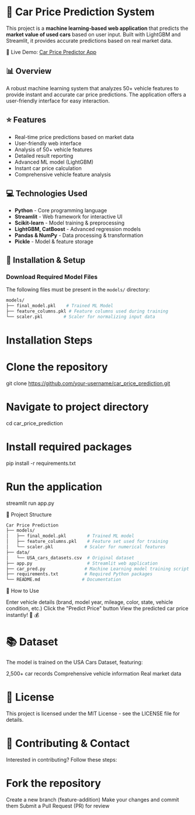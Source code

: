 # 🚗 Car Price Prediction System

This project is a **machine learning-based web application** that predicts the **market value of used cars** based on user input. Built with LightGBM and Streamlit, it provides accurate predictions based on real market data.

🔗 Live Demo: [Car Price Predictor App](https://miuul-car-price-predictor.streamlit.app/)

## 📊 Overview

A robust machine learning system that analyzes 50+ vehicle features to provide instant and accurate car price predictions. The application offers a user-friendly interface for easy interaction.

## ⭐ Features

* Real-time price predictions based on market data
* User-friendly web interface
* Analysis of 50+ vehicle features
* Detailed result reporting
* Advanced ML model (LightGBM)
* Instant car price calculation
* Comprehensive vehicle feature analysis

## 💻 Technologies Used

* **Python** - Core programming language
* **Streamlit** - Web framework for interactive UI
* **Scikit-learn** - Model training & preprocessing
* **LightGBM, CatBoost** - Advanced regression models
* **Pandas & NumPy** - Data processing & transformation
* **Pickle** - Model & feature storage

## 🔧 Installation & Setup

### Download Required Model Files
The following files must be present in the `models/` directory:
```bash
models/
├── final_model.pkl    # Trained ML Model
├── feature_columns.pkl # Feature columns used during training
└── scaler.pkl        # Scaler for normalizing input data
```
# Installation Steps
# Clone the repository
git clone https://github.com/your-username/car_price_prediction.git

# Navigate to project directory
cd car_price_prediction

# Install required packages
pip install -r requirements.txt

# Run the application
streamlit run app.py

📂 Project Structure
```bash
Car Price Prediction
├── models/
│   ├── final_model.pkl        # Trained ML model
│   ├── feature_columns.pkl    # Feature set used for training
│   └── scaler.pkl            # Scaler for numerical features
├── data/
│   └── USA_cars_datasets.csv  # Original dataset
├── app.py                     # Streamlit web application
├── car_pred.py               # Machine Learning model training script
├── requirements.txt          # Required Python packages
└── README.md                # Documentation
```

🎯 How to Use

Enter vehicle details (brand, model year, mileage, color, state, vehicle condition, etc.)
Click the "Predict Price" button
View the predicted car price instantly! 🚗 💰

# 📚 Dataset
The model is trained on the USA Cars Dataset, featuring:

2,500+ car records
Comprehensive vehicle information
Real market data

# 📝 License
This project is licensed under the MIT License - see the LICENSE file for details.
# 🤝 Contributing & Contact
Interested in contributing? Follow these steps:

# Fork the repository
Create a new branch (feature-addition)
Make your changes and commit them
Submit a Pull Request (PR) for review
